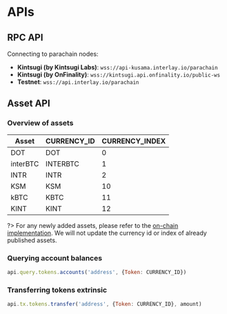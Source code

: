 # APIs

## RPC API

Connecting to parachain nodes:

* **Kintsugi (by Kintsugi Labs)**: `wss://api-kusama.interlay.io/parachain`
* **Kintsugi (by OnFinality)**: `wss://kintsugi.api.onfinality.io/public-ws`
* **Testnet**: `wss://api.interlay.io/parachain`

## Asset API

### Overview of assets

| Asset    | CURRENCY_ID | CURRENCY_INDEX |
|----------|-------------|----------------|
| DOT      | DOT         | 0              |
| interBTC | INTERBTC    | 1              |
| INTR     | INTR        | 2              |
| KSM      | KSM         | 10             |
| kBTC     | KBTC        | 11             |
| KINT     | KINT        | 12             |

?> For any newly added assets, please refer to the [on-chain implementation](https://github.com/interlay/interbtc/blob/master/primitives/src/lib.rs#L472). We will not update the currency id or index of already published assets.

### Querying account balances

```js
api.query.tokens.accounts('address', {Token: CURRENCY_ID})
```

### Transferring tokens extrinsic

```js
api.tx.tokens.transfer('address', {Token: CURRENCY_ID}, amount)
```
